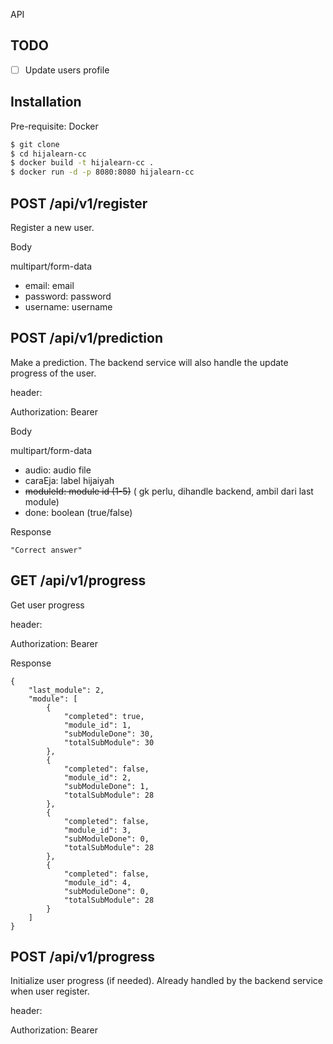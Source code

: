 API

TODO
---
- [ ] Update users profile

Installation
---
Pre-requisite: Docker

```bash
$ git clone
$ cd hijalearn-cc
$ docker build -t hijalearn-cc .
$ docker run -d -p 8080:8080 hijalearn-cc
```

POST /api/v1/register
---
Register a new user.

Body

multipart/form-data
- email: email
- password: password
- username: username


POST /api/v1/prediction
---
Make a prediction. The backend service will also handle the update progress of the user.

header:

Authorization: Bearer <token>

Body

multipart/form-data
- audio: audio file
- caraEja: label hijaiyah
- ~~moduleId: module id (1-5)~~ ( gk perlu, dihandle backend, ambil dari last module)
- done: boolean (true/false)

Response
```
"Correct answer"
```

GET /api/v1/progress
---
Get user progress

header:

Authorization: Bearer <token>

Response
```
{
	"last_module": 2,
	"module": [
		{
			"completed": true,
			"module_id": 1,
			"subModuleDone": 30,
			"totalSubModule": 30
		},
		{
			"completed": false,
			"module_id": 2,
			"subModuleDone": 1,
			"totalSubModule": 28
		},
		{
			"completed": false,
			"module_id": 3,
			"subModuleDone": 0,
			"totalSubModule": 28
		},
		{
			"completed": false,
			"module_id": 4,
			"subModuleDone": 0,
			"totalSubModule": 28
		}
	]
}
```

POST /api/v1/progress
---
Initialize user progress (if needed). Already handled by the backend service when user register.

header:

Authorization: Bearer <token>

